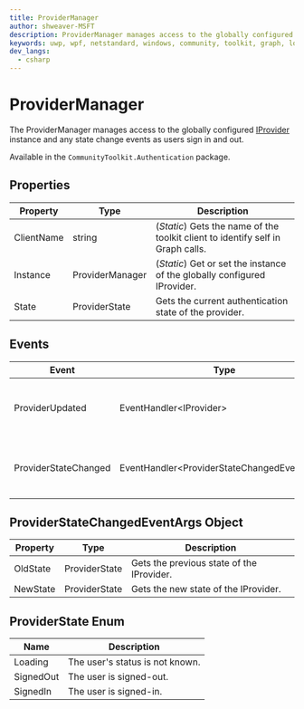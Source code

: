 ```yaml
---
title: ProviderManager
author: shweaver-MSFT
description: ProviderManager manages access to the globally configured IProvider instance and any state change events as users sign in and out.
keywords: uwp, wpf, netstandard, windows, community, toolkit, graph, login, authentication, provider, providers, identity
dev_langs:
  - csharp
---
```


# ProviderManager

The ProviderManager manages access to the globally configured [IProvider](/graph/authentication/iprovider) instance and any state change events as users sign in and out.

Available in the `CommunityToolkit.Authentication` package.

## Properties

| Property | Type | Description |
| -- | -- | -- |
| ClientName | string | (*Static*) Gets the name of the toolkit client to identify self in Graph calls. |
| Instance | ProviderManager | (*Static*) Get or set the instance of the globally configured IProvider. |
| State | ProviderState | Gets the current authentication state of the provider. |

## Events

| Event | Type | Description |
| -- | -- | -- |
| ProviderUpdated | EventHandler&lt;IProvider&gt; | Event called when the IProvider changes. |
| ProviderStateChanged | EventHandler&lt;ProviderStateChangedEventArgs&gt; | Event called when the IProvider changes. |

## ProviderStateChangedEventArgs Object

| Property | Type | Description |
| -- | -- | -- |
| OldState | ProviderState | Gets the previous state of the IProvider.
| NewState | ProviderState | Gets the new state of the IProvider.

## ProviderState Enum

| Name | Description |
| -- | -- |
| Loading | The user's status is not known. |
| SignedOut | The user is signed-out. |
| SignedIn | The user is signed-in. |